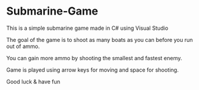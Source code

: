 # Submarine-Game
This is a simple submarine game made in C# using Visual Studio

The goal of the game is to shoot as many boats as you can before you run out of ammo.

You can gain more ammo by shooting the smallest and fastest enemy.

Game is played using arrow keys for moving and space for shooting.

Good luck & have fun
